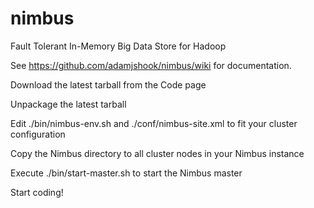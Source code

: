 nimbus
======

Fault Tolerant In-Memory Big Data Store for Hadoop

See https://github.com/adamjshook/nimbus/wiki for documentation.


Download the latest tarball from the Code page

Unpackage the latest tarball

Edit ./bin/nimbus-env.sh and ./conf/nimbus-site.xml to fit your cluster configuration

Copy the Nimbus directory to all cluster nodes in your Nimbus instance

Execute ./bin/start-master.sh to start the Nimbus master

Start coding!